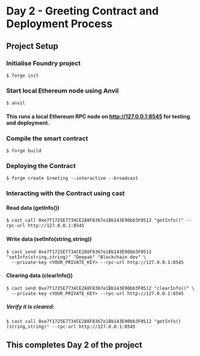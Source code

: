 # Day 2 - Greeting Contract and Deployment Process

## Project Setup

### Initialise Foundry project

```shell
$ forge init
```

### Start local Ethereum node using Anvil
```shell
$ anvil
```
#### This runs a local Ethereum RPC node on http://127.0.0.1:8545 for testing and deployment.

### Compile the smart contract 
```shell
$ forge build
```
### Deploying the Contract
```shell
$ forge create Greeting --interactive --broadcast
```

### Interacting with the Contract using cast
#### Read data (getInfo())
```shell
$ cast call 0xe7f1725E7734CE288F8367e1Bb143E90bb3F0512 "getInfo()" --rpc-url http://127.0.0.1:8545
```

#### Write data (setInfo(string,string))
```shell
$ cast send 0xe7f1725E7734CE288F8367e1Bb143E90bb3F0512 "setInfo(string,string)" "Deepak" "Blockchain dev" \
  --private-key <YOUR_PRIVATE_KEY> --rpc-url http://127.0.0.1:8545
```

#### Clearing data (clearInfo())
```shell
$ cast send 0xe7f1725E7734CE288F8367e1Bb143E90bb3F0512 "clearInfo()" \
  --private-key <YOUR_PRIVATE_KEY> --rpc-url http://127.0.0.1:8545
```

##### Verify it is cleared: 
```shell
$ cast call 0xe7f1725E7734CE288F8367e1Bb143E90bb3F0512 "getInfo()(string,string)" --rpc-url http://127.0.0.1:8545
```

## This completes Day 2 of the project
